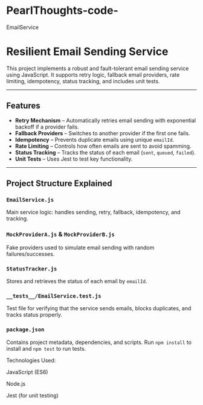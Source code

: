 # PearlThoughts-code-

EmailService

#  Resilient Email Sending Service

This project implements a robust and fault-tolerant email sending service using JavaScript. It supports retry logic, fallback email providers, rate limiting, idempotency, status tracking, and includes unit tests.

---

## Features

-  **Retry Mechanism** – Automatically retries email sending with exponential backoff if a provider fails.
-  **Fallback Providers** – Switches to another provider if the first one fails.
-  **Idempotency** – Prevents duplicate emails using unique `emailId`.
-  **Rate Limiting** – Controls how often emails are sent to avoid spamming.
-  **Status Tracking** – Tracks the status of each email (`sent`, `queued`, `failed`).
-  **Unit Tests** – Uses Jest to test key functionality.

---

## Project Structure Explained

### `EmailService.js`
Main service logic: handles sending, retry, fallback, idempotency, and tracking.

### `MockProviderA.js` & `MockProviderB.js`
Fake providers used to simulate email sending with random failures/successes.

### `StatusTracker.js`
Stores and retrieves the status of each email by `emailId`.

### `__tests__/EmailService.test.js`
Test file for verifying that the service sends emails, blocks duplicates, and tracks status properly.

### `package.json`
Contains project metadata, dependencies, and scripts. Run `npm install` to install and `npm test` to run tests.


Technologies Used:

JavaScript (ES6)

Node.js

Jest (for unit testing)
